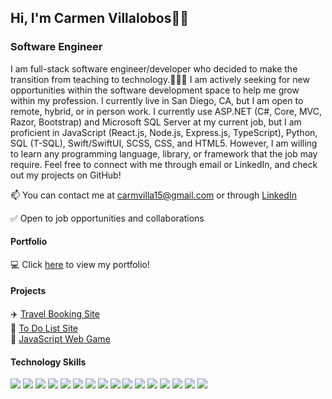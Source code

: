 ## Hi, I'm Carmen Villalobos👋😄

### Software Engineer

I am full-stack software engineer/developer who decided to make the transition from teaching to technology.👩🏻‍💻 I am actively seeking for new opportunities within the software development space to help me grow within my profession. I currently live in San Diego, CA, but I am open to remote, hybrid, or in person work. I currently use ASP.NET (C#, Core, MVC, Razor, Bootstrap) and Microsoft SQL Server at my current job, but I am proficient in JavaScript (React.js, Node.js, Express.js, TypeScript), Python, SQL (T-SQL), Swift/SwiftUI, SCSS, CSS, and HTML5. However, I am willing to learn any programming language, library, or framework that the job may require. Feel free to connect with me through email or LinkedIn, and check out my projects on GitHub!

📫 You can contact me at carmvilla15@gmail.com or through
  <a href="https://www.linkedin.com/in/carmen-villalobos-11a829237/">LinkedIn</a>
 
✅ Open to job opportunities and collaborations

#### Portfolio

💻 Click <a href="https://carmenvillalobosportfolio.netlify.app">here</a> to view my portfolio!

#### Projects

<div>
  ✈️ <a href="https://github.com/carmenvillalobos/Milestone_Project_3.git">Travel Booking Site</a>
</div>
<div>
  📝 <a href="https://github.com/carmenvillalobos/Milestone-Project-2.git">To Do List Site</a>
</div>
👾 <a href="https://github.com/carmenvillalobos/mileStoneProject1">JavaScript Web Game</a>


#### Technology Skills

<div id="badges">

<!-- C# -->
<img src="https://img.shields.io/badge/ASP.NET-512BD4?style=for-the-badge&logo=dotnet&logoColor=white" />

<!-- Microsoft SQL Server -->
<img src="https://img.shields.io/badge/Microsoft%20SQL%20Server-CC2927?style=for-the-badge&logo=microsoftsqlserver&logoColor=white" />

<!-- JavaScript -->
<img src='https://img.shields.io/badge/JavaScript-F7DF1E?style=for-the-badge&logo=javascript&logoColor=black' />
  
<!-- Python -->
<img src='https://img.shields.io/badge/Python-339933?style=for-the-badge&logo=python&logoColor=white' />
  
<!-- TypeScript -->
<img src='https://shields.io/badge/TypeScript-3178C6?style=for-the-badge&logo=typescript&logoColor=white' />

<!-- SwiftUI -->
<img src='https://img.shields.io/badge/Swift-FA7343?style=for-the-badge&logo=swift&logoColor=white' />

<!-- Figma -->
<img src='https://img.shields.io/badge/Figma-F24E1E?style=for-the-badge&logo=figma&logoColor=white' />

<!-- Google Cloud Platform -->
<img src='https://img.shields.io/badge/Google_Cloud-4285F4?style=for-the-badge&logo=google-cloud&logoColor=white' />
  
<!-- Amazon AWS -->
<img src='https://img.shields.io/badge/Amazon_AWS-232F3E?style=for-the-badge&logo=amazon-aws&logoColor=white' />
                                                                                                   
<!-- Node.js -->
<img src='https://img.shields.io/badge/Node.js-339933?style=for-the-badge&logo=nodedotjs&logoColor=white' /> 
                                                                                                   
<!-- PostgreSQL -->                                                                                 <img src='https://img.shields.io/badge/PostgreSQL-316192?style=for-the-badge&logo=postgresql&logoColor=white' />
                                                                                                   
<!-- React -->
<img src='https://img.shields.io/badge/React-20232A?style=for-the-badge&logo=react&logoColor=61DAFB' />
                                                                                                   <!-- Express -->                                                                                       <img src='https://img.shields.io/badge/Express.js-000000?style=for-the-badge&logo=express&logoColor=white' />

<!-- Bootstap -->
<img src='https://img.shields.io/badge/Bootstrap-ff69b4?style=for-the-badge&logo=bootstrap&logoColor=white' />   
  
<!-- CSS -->
<img src='https://img.shields.io/badge/CSS3-1572B6?style=for-the-badge&logo=css3&logoColor=white' />                                                                                                         
<!-- HTML -->
<img src='https://img.shields.io/badge/HTML5-E34F26?style=for-the-badge&logo=html5&logoColor=white' />
                                                                                                  
</div>

<!--
**carmenvillalobos/carmenvillalobos** is a ✨ _special_ ✨ repository because its `README.md` (this file) appears on your GitHub profile.

Here are some ideas to get you started:

- 🔭 I’m currently working on ...
- 🌱 I’m currently learning ...
- 👯 I’m looking to collaborate on ...
- 🤔 I’m looking for help with ...
- 💬 Ask me about ...
- 📫 How to reach me: ...
- 😄 Pronouns: ...
- ⚡ Fun fact: ...
-->
